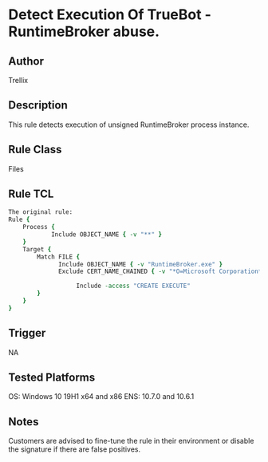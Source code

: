 # Detect Execution Of TrueBot - RuntimeBroker abuse.

## Author
Trellix

## Description
This rule detects execution of unsigned RuntimeBroker process instance.

## Rule Class 
Files

## Rule TCL
```tcl
The original rule: 
Rule {
	Process {
			Include OBJECT_NAME { -v "**" }             
	}
	Target {
		Match FILE {
	          Include OBJECT_NAME { -v "RuntimeBroker.exe" }
	          Exclude CERT_NAME_CHAINED { -v "*O=Microsoft Corporation*" }

                   Include -access "CREATE EXECUTE"
		}
	}
}
```

## Trigger
NA

## Tested Platforms
OS: Windows 10 19H1 x64 and x86
ENS: 10.7.0 and 10.6.1

## Notes
Customers are advised to fine-tune the rule in their environment or disable the signature if there are false positives.